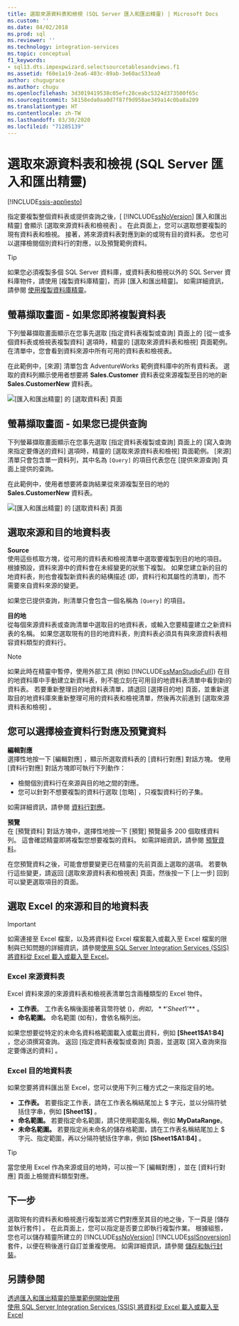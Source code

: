```yaml
---
title: 選取來源資料表和檢視 (SQL Server 匯入和匯出精靈) | Microsoft Docs
ms.custom: ''
ms.date: 04/02/2018
ms.prod: sql
ms.reviewer: ''
ms.technology: integration-services
ms.topic: conceptual
f1_keywords:
- sql13.dts.impexpwizard.selectsourcetablesandviews.f1
ms.assetid: f60e1a19-2ea6-403c-89ab-3e60ac533ea0
author: chugugrace
ms.author: chugu
ms.openlocfilehash: 3d3019419538c05efc28ceabc5324d373500f65c
ms.sourcegitcommit: 58158eda0aa0d7f87f9d958ae349a14c0ba8a209
ms.translationtype: HT
ms.contentlocale: zh-TW
ms.lasthandoff: 03/30/2020
ms.locfileid: "71285139"
---
```

# <a name="select-source-tables-and-views-sql-server-import-and-export-wizard"></a>選取來源資料表和檢視 (SQL Server 匯入和匯出精靈)

[!INCLUDE[ssis-appliesto](../../includes/ssis-appliesto-ssvrpluslinux-asdb-asdw-xxx.md)]


  指定要複製整個資料表或提供查詢之後，[ [!INCLUDE[ssNoVersion](../../includes/ssnoversion-md.md)] 匯入和匯出精靈] 會顯示 [選取來源資料表和檢視表]  。 在此頁面上，您可以選取想要複製的現有資料表和檢視。 接著，將來源資料表對應到新的或現有目的資料表。 您也可以選擇檢閱個別資料行的對應，以及預覽範例資料。

> [!TIP]
> 如果您必須複製多個 SQL Server 資料庫，或資料表和檢視以外的 SQL Server 資料庫物件，請使用 [複製資料庫精靈]，而非 [匯入和匯出精靈]。 如需詳細資訊，請參閱 [使用複製資料庫精靈](../../relational-databases/databases/use-the-copy-database-wizard.md)。  
  
## <a name="screen-shot---if-youre-going-to-copy-tables"></a>螢幕擷取畫面 - 如果您即將複製資料表  
 下列螢幕擷取畫面顯示在您事先選取 [指定資料表複製或查詢]  頁面上的 [從一或多個資料表或檢視表複製資料]  選項時，精靈的 [選取來源資料表和檢視]  頁面範例。 在清單中，您會看到資料來源中所有可用的資料表和檢視表。
 
在此範例中，[來源]  清單包含 AdventureWorks 範例資料庫中的所有資料表。 選取的資料列顯示使用者想要將 **Sales.Customer** 資料表從來源複製至目的地的新 **Sales.CustomerNew** 資料表。 
   
 ![[匯入和匯出精靈] 的 [選取資料表] 頁面](../../integration-services/import-export-data/media/select-tables1.png "[匯入和匯出精靈] 的 [選取資料表] 頁面")
  
## <a name="screen-shot---if-you-provided-a-query"></a>螢幕擷取畫面 - 如果您已提供查詢  
 下列螢幕擷取畫面顯示在您事先選取 [指定資料表複製或查詢]  頁面上的 [寫入查詢來指定要傳送的資料]  選項時，精靈的 [選取來源資料表和檢視]  頁面範例。 [來源]  清單只會包含單一資料列，其中名為 `[Query]` 的項目代表您在 [提供來源查詢]  頁面上提供的查詢。
 
在此範例中，使用者想要將查詢結果從來源複製至目的地的 **Sales.CustomerNew** 資料表。  
    
 ![[匯入和匯出精靈] 的 [選取資料表] 頁面](../../integration-services/import-export-data/media/select-tables2.png "[匯入和匯出精靈] 的 [選取資料表] 頁面")  

## <a name="select-source-and-destination-tables"></a>選取來源和目的地資料表 
**Source**  
使用這些核取方塊，從可用的資料表和檢視清單中選取要複製到目的地的項目。 根據預設，資料來源中的資料會在未經變更的狀態下複製。 如果您建立新的目的地資料表，則也會複製新資料表的結構描述 (即，資料行和其屬性的清單)，而不需要來自資料來源的變更。

如果您已提供查詢，則清單只會包含一個名稱為 `[Query]` 的項目。 

**目的地**  
 從每個來源資料表或查詢清單中選取目的地資料表，或輸入您要精靈建立之新資料表的名稱。 如果您選取現有的目的地資料表，則資料表必須具有與來源資料表相容資料類型的資料行。  

> [!NOTE]
> 如果此時在精靈中暫停，使用外部工具 (例如  [!INCLUDE[ssManStudioFull](../../includes/ssmanstudiofull-md.md)]) 在目的地資料庫中手動建立新資料表，則不能立刻在可用目的地資料表清單中看到新的資料表。 若要重新整理目的地資料表清單，請退回 [選擇目的地]  頁面，並重新選取目的地資料庫來重新整理可用的資料表和檢視清單，然後再次前進到 [選取來源資料表和檢視]  。  

## <a name="optionally-review-column-mappings-and-preview-data"></a>您可以選擇檢查資料行對應及預覽資料
**編輯對應**   
選擇性地按一下 [編輯對應]  ，顯示所選取資料表的 [資料行對應]  對話方塊。 使用 [資料行對應]  對話方塊即可執行下列動作：
-   檢閱個別資料行在來源與目的地之間的對應。
-   您可以針對不想要複製的資料行選取 [忽略]  ，只複製資料行的子集。

如需詳細資訊，請參閱 [資料行對應](../../integration-services/import-export-data/column-mappings-sql-server-import-and-export-wizard.md)。  

**預覽**  
在 [預覽資料]  對話方塊中，選擇性地按一下 [預覽]  預覽最多 200 個取樣資料列。 這會確認精靈即將複製您想要複製的資料。 如需詳細資訊，請參閱 [預覽資料](../../integration-services/import-export-data/preview-data-dialog-box-sql-server-import-and-export-wizard.md)。  
  
在您預覽資料之後，可能會想要變更已在精靈的先前頁面上選取的選項。 若要執行這些變更，請返回 [選取來源資料表和檢視表]  頁面，然後按一下 [上一步]  回到可以變更選取項目的頁面。  

## <a name="select-source-and-destination-tables-for-excel"></a>選取 Excel 的來源和目的地資料表

> [!IMPORTANT]
> 如需連接至 Excel 檔案，以及將資料從 Excel 檔案載入或載入至 Excel 檔案的限制與已知問題的詳細資訊，請參閱[使用 SQL Server Integration Services (SSIS) 將資料從 Excel 載入或載入至 Excel](../load-data-to-from-excel-with-ssis.md)。

### <a name="excel-source-tables"></a>Excel 來源資料表
Excel 資料來源的來源資料表和檢視表清單包含兩種類型的 Excel 物件。
-   **工作表**。 工作表名稱後面接著貨幣符號 ($)，例如， **'Sheet1$'** 。
-   **命名範圍。** 命名範圍 (如有)，會依名稱列出。

如果您想要從特定的未命名資料格範圍載入或載出資料，例如 **[Sheet1$A1:B4]** ，您必須撰寫查詢。 返回 [指定資料表複製或查詢]  頁面，並選取 [寫入查詢來指定要傳送的資料]  。

### <a name="excel-destination-tables"></a>Excel 目的地資料表
如果您要將資料匯出至 Excel，您可以使用下列三種方式之一來指定目的地。
-   **工作表。** 若要指定工作表，請在工作表名稱結尾加上 $ 字元，並以分隔符號括住字串，例如 **[Sheet1$]** 。
-   **命名範圍。** 若要指定命名範圍，請只使用範圍名稱，例如 **MyDataRange**。
-   **未命名範圍。** 若要指定尚未命名的儲存格範圍，請在工作表名稱結尾加上 $ 字元、指定範圍，再以分隔符號括住字串，例如 **[Sheet1$A1:B4]** 。

> [!TIP]
> 當您使用 Excel 作為來源或目的地時，可以按一下 [編輯對應]  ，並在 [資料行對應]  頁面上檢閱資料類型對應。 

## <a name="whats-next"></a>下一步  
 選取現有的資料表和檢視進行複製並將它們對應至其目的地之後，下一頁是 [儲存並執行套件]  。 在此頁面上，您可以指定是否要立即執行複製作業。 根據組態，您也可以儲存精靈所建立的 [!INCLUDE[ssNoVersion](../../includes/ssnoversion-md.md)] [!INCLUDE[ssISnoversion](../../includes/ssisnoversion-md.md)] 套件，以便在稍後進行自訂並重複使用。 如需詳細資訊，請參閱 [儲存和執行封裝](../../integration-services/import-export-data/save-and-run-package-sql-server-import-and-export-wizard.md)。
 
 ## <a name="see-also"></a>另請參閱
[透過匯入和匯出精靈的簡單範例開始使用](../../integration-services/import-export-data/get-started-with-this-simple-example-of-the-import-and-export-wizard.md)  
[使用 SQL Server Integration Services (SSIS) 將資料從 Excel 載入或載入至 Excel](../load-data-to-from-excel-with-ssis.md)



